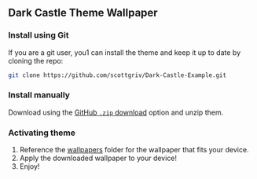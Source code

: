 ## Dark Castle Theme Wallpaper

### Install using Git

If you are a git user, you1 can install the theme and keep it up to date by cloning the repo:

```bash
git clone https://github.com/scottgriv/Dark-Castle-Example.git
```

### Install manually

Download using the [GitHub `.zip` download](https://github.com/scottgriv/Dark-Castle-Example/archive/main.zip) option and unzip them.

### Activating theme

1. Reference the [wallpapers](./wallpapers/) folder for the wallpaper that fits your device.
2. Apply the downloaded wallpaper to your device!
3. Enjoy!
